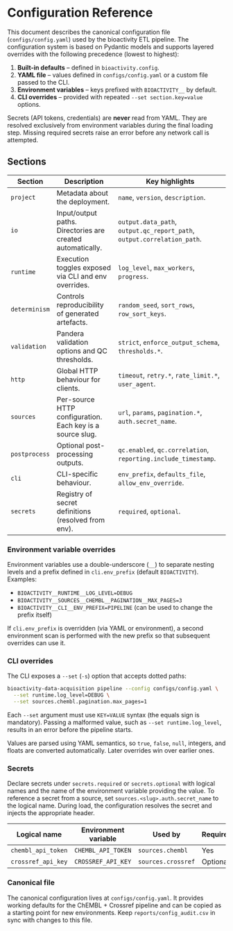 # Configuration Reference

This document describes the canonical configuration file (`configs/config.yaml`) used by the
bioactivity ETL pipeline. The configuration system is based on Pydantic models and supports
layered overrides with the following precedence (lowest to highest):

1. **Built-in defaults** – defined in `bioactivity.config`.
2. **YAML file** – values defined in `configs/config.yaml` or a custom file passed to the CLI.
3. **Environment variables** – keys prefixed with `BIOACTIVITY__` by default.
4. **CLI overrides** – provided with repeated `--set section.key=value` options.

Secrets (API tokens, credentials) are **never** read from YAML. They are resolved exclusively from
environment variables during the final loading step. Missing required secrets raise an error before
any network call is attempted.

## Sections

| Section | Description | Key highlights |
|---------|-------------|----------------|
| `project` | Metadata about the deployment. | `name`, `version`, `description`. |
| `io` | Input/output paths. Directories are created automatically. | `output.data_path`, `output.qc_report_path`, `output.correlation_path`. |
| `runtime` | Execution toggles exposed via CLI and env overrides. | `log_level`, `max_workers`, `progress`. |
| `determinism` | Controls reproducibility of generated artefacts. | `random_seed`, `sort_rows`, `row_sort_keys`. |
| `validation` | Pandera validation options and QC thresholds. | `strict`, `enforce_output_schema`, `thresholds.*`. |
| `http` | Global HTTP behaviour for clients. | `timeout`, `retry.*`, `rate_limit.*`, `user_agent`. |
| `sources` | Per-source HTTP configuration. Each key is a source slug. | `url`, `params`, `pagination.*`, `auth.secret_name`. |
| `postprocess` | Optional post-processing outputs. | `qc.enabled`, `qc.correlation`, `reporting.include_timestamp`. |
| `cli` | CLI-specific behaviour. | `env_prefix`, `defaults_file`, `allow_env_override`. |
| `secrets` | Registry of secret definitions (resolved from env). | `required`, `optional`. |

### Environment variable overrides

Environment variables use a double-underscore (`__`) to separate nesting levels and a prefix defined
in `cli.env_prefix` (default `BIOACTIVITY`). Examples:

- `BIOACTIVITY__RUNTIME__LOG_LEVEL=DEBUG`
- `BIOACTIVITY__SOURCES__CHEMBL__PAGINATION__MAX_PAGES=3`
- `BIOACTIVITY__CLI__ENV_PREFIX=PIPELINE` (can be used to change the prefix itself)

If `cli.env_prefix` is overridden (via YAML or environment), a second environment scan is performed
with the new prefix so that subsequent overrides can use it.

### CLI overrides

The CLI exposes a `--set` (`-s`) option that accepts dotted paths:

```bash
bioactivity-data-acquisition pipeline --config configs/config.yaml \
  --set runtime.log_level=DEBUG \
  --set sources.chembl.pagination.max_pages=1
```

Each `--set` argument must use `KEY=VALUE` syntax (the equals sign is mandatory). Passing a
malformed value, such as `--set runtime.log_level`, results in an error before the pipeline starts.

Values are parsed using YAML semantics, so `true`, `false`, `null`, integers, and floats are
converted automatically. Later overrides win over earlier ones.

### Secrets

Declare secrets under `secrets.required` or `secrets.optional` with logical names and the name of the
environment variable providing the value. To reference a secret from a source, set
`sources.<slug>.auth.secret_name` to the logical name. During load, the configuration resolves the
secret and injects the appropriate header.

| Logical name | Environment variable | Used by | Required |
|--------------|---------------------|---------|----------|
| `chembl_api_token` | `CHEMBL_API_TOKEN` | `sources.chembl` | Yes |
| `crossref_api_key` | `CROSSREF_API_KEY` | `sources.crossref` | Optional |

### Canonical file

The canonical configuration lives at `configs/config.yaml`. It provides working defaults for the
ChEMBL + Crossref pipeline and can be copied as a starting point for new environments. Keep
`reports/config_audit.csv` in sync with changes to this file.
